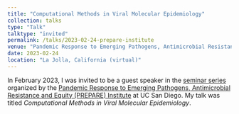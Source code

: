 ```yaml
---
title: "Computational Methods in Viral Molecular Epidemiology"
collection: talks
type: "Talk"
talktype: "invited"
permalink: /talks/2023-02-24-prepare-institute
venue: "Pandemic Response to Emerging Pathogens, Antimicrobial Resistance and Equity (PREPARE) Institute, UC San Diego"
date: 2023-02-24
location: "La Jolla, California (virtual)"
---
```


In February 2023, I was invited to be a guest speaker in the <a href="https://prepare.ucsd.edu/education-training/seminar-series.html" target="_blank">seminar series</a> organized by the <a href="https://prepare.ucsd.edu/">Pandemic Response to Emerging Pathogens, Antimicrobial Resistance and Equity (PREPARE) Institute</a> at UC San Diego. My talk was titled <i>Computational Methods in Viral Molecular Epidemiology</i>.
